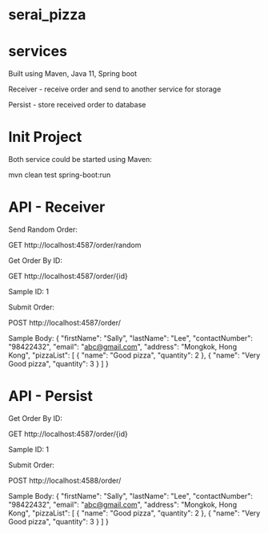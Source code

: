 # serai_pizza

# services

Built using Maven, Java 11, Spring boot

Receiver - receive order and send to another service for storage

Persist - store received order to database

# Init Project
Both service could be started using Maven:

mvn clean test spring-boot:run


# API - Receiver
Send Random Order:

GET http://localhost:4587/order/random

Get Order By ID:

GET http://localhost:4587/order/{id}

Sample ID: 1

Submit Order:

POST http://localhost:4587/order/

Sample Body:
{
   "firstName": "Sally",
	"lastName": "Lee",
	"contactNumber": "98422432",
	"email": "abc@gmail.com",
	"address": "Mongkok, Hong Kong",
	"pizzaList": [
        {
            "name": "Good pizza",
            "quantity": 2
        },
        {
            "name": "Very Good pizza",
            "quantity": 3
        }
    ]
}


# API - Persist
Get Order By ID:

GET http://localhost:4587/order/{id}

Sample ID: 1

Submit Order:

POST http://localhost:4588/order/

Sample Body:
{
   "firstName": "Sally",
	"lastName": "Lee",
	"contactNumber": "98422432",
	"email": "abc@gmail.com",
	"address": "Mongkok, Hong Kong",
	"pizzaList": [
        {
            "name": "Good pizza",
            "quantity": 2
        },
        {
            "name": "Very Good pizza",
            "quantity": 3
        }
    ]
}
